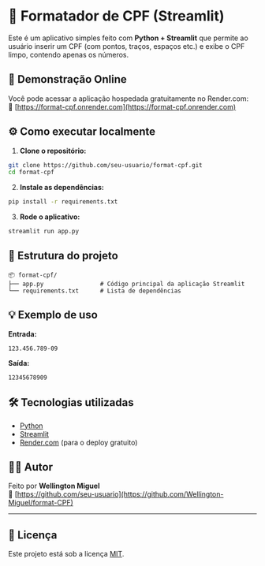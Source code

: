 
# 🧼 Formatador de CPF (Streamlit)

Este é um aplicativo simples feito com **Python + Streamlit** que permite ao usuário inserir um CPF (com pontos, traços, espaços etc.) e exibe o CPF limpo, contendo apenas os números.


## 🚀 Demonstração Online

Você pode acessar a aplicação hospedada gratuitamente no Render.com:  
🔗 [https://format-cpf.onrender.com](https://format-cpf.onrender.com)


## ⚙️ Como executar localmente

1. **Clone o repositório:**
```bash
git clone https://github.com/seu-usuario/format-cpf.git
cd format-cpf
```

2. **Instale as dependências:**
```bash
pip install -r requirements.txt
```

3. **Rode o aplicativo:**
```bash
streamlit run app.py
```


## 📁 Estrutura do projeto

```
📦 format-cpf/
├── app.py                # Código principal da aplicação Streamlit
└── requirements.txt      # Lista de dependências
```


## 💡 Exemplo de uso

**Entrada:**
```
123.456.789-09
```

**Saída:**
```
12345678909
```


## 🛠️ Tecnologias utilizadas

- [Python](https://www.python.org/)
- [Streamlit](https://streamlit.io/)
- [Render.com](https://render.com/) (para o deploy gratuito)

## 🙋‍♂️ Autor

Feito por **Wellington Miguel**  
🔗 [https://github.com/seu-usuario](https://github.com/Wellington-Miguel/format-CPF)


---

## 📄 Licença

Este projeto está sob a licença [MIT](LICENSE).
